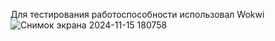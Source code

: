 Для тестирования работоспособности использовал Wokwi
![Снимок экрана 2024-11-15 180758](https://github.com/user-attachments/assets/62a98492-9a82-410d-a061-6f61bbc8e709)
